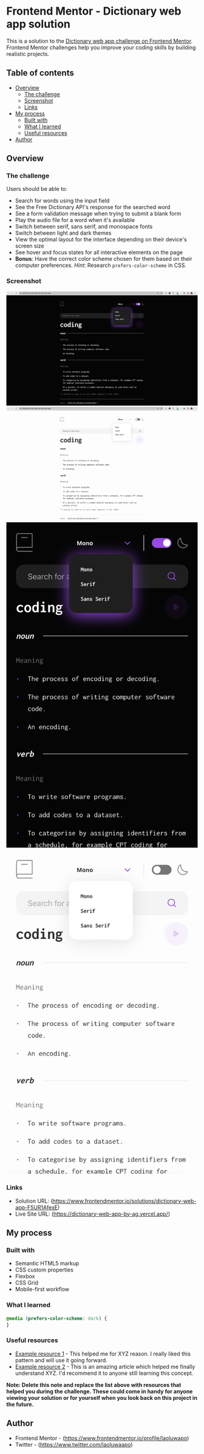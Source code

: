 # Frontend Mentor - Dictionary web app solution

This is a solution to the [Dictionary web app challenge on Frontend Mentor](https://www.frontendmentor.io/challenges/dictionary-web-app-h5wwnyuKFL). Frontend Mentor challenges help you improve your coding skills by building realistic projects.

## Table of contents

- [Overview](#overview)
  - [The challenge](#the-challenge)
  - [Screenshot](#screenshot)
  - [Links](#links)
- [My process](#my-process)
  - [Built with](#built-with)
  - [What I learned](#what-i-learned)
  - [Useful resources](#useful-resources)
- [Author](#author)

## Overview

### The challenge

Users should be able to:

- Search for words using the input field
- See the Free Dictionary API's response for the searched word
- See a form validation message when trying to submit a blank form
- Play the audio file for a word when it's available
- Switch between serif, sans serif, and monospace fonts
- Switch between light and dark themes
- View the optimal layout for the interface depending on their device's screen size
- See hover and focus states for all interactive elements on the page
- **Bonus**: Have the correct color scheme chosen for them based on their computer preferences. _Hint_: Research `prefers-color-scheme` in CSS.

### Screenshot

![](./images/Desktop%20dark.png)
![](./images/Desktop%20Light.png)
![](./images/Mobile%20Dark.jpg)
![](./images/Mobile%20Light.jpg)

### Links

- Solution URL: (https://www.frontendmentor.io/solutions/dictionary-web-app-F5UR1AfexE)
- Live Site URL: (https://dictionary-web-app-by-ag.vercel.app/)

## My process

### Built with

- Semantic HTML5 markup
- CSS custom properties
- Flexbox
- CSS Grid
- Mobile-first workflow

### What I learned

```css
@media (prefers-color-scheme: dark) {
}
```

### Useful resources

- [Example resource 1](https://www.example.com) - This helped me for XYZ reason. I really liked this pattern and will use it going forward.
- [Example resource 2](https://www.example.com) - This is an amazing article which helped me finally understand XYZ. I'd recommend it to anyone still learning this concept.

**Note: Delete this note and replace the list above with resources that helped you during the challenge. These could come in handy for anyone viewing your solution or for yourself when you look back on this project in the future.**

## Author

- Frontend Mentor - (https://www.frontendmentor.io/profile/laoluwapo)
- Twitter - (https://www.twitter.com/laoluwaapo)
